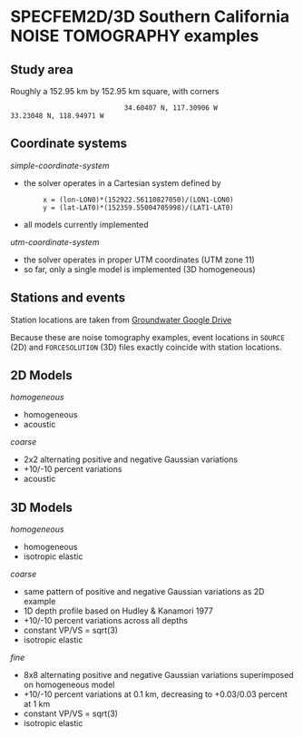 SPECFEM2D/3D Southern California NOISE TOMOGRAPHY examples
==========================================================


Study area
----------

Roughly a 152.95 km by 152.95 km square, with corners

                                34.60407 N, 117.30906 W
    33.23048 N, 118.94971 W



Coordinate systems
------------------

*simple-coordinate-system*

- the solver operates in a Cartesian system defined by
```
        x = (lon-LON0)*(152922.56110827050)/(LON1-LON0)
        y = (lat-LAT0)*(152359.55004705998)/(LAT1-LAT0)
```

- all models currently implemented


*utm-coordinate-system*

- the solver operates in proper UTM coordinates (UTM zone 11)
- so far, only a single model is implemented (3D homogeneous)


Stations and events
-------------------

Station locations are taken from [Groundwater Google Drive](https://drive.google.com/file/d/13H8faW8N4OlIfpxK8yCxqXXcAZ2mNJZo/view?usp=sharing)

Because these are noise tomography examples, event locations in `SOURCE` (2D) and `FORCESOLUTION` (3D) files exactly coincide with station locations.


2D Models
---------

*homogeneous*
- homogeneous
- acoustic


*coarse*
 - 2x2 alternating positive and negative Gaussian variations
 - +10/-10 percent variations
 - acoustic



3D Models
---------

*homogeneous*
- homogeneous
- isotropic elastic


*coarse* 
- same pattern of positive and negative Gaussian variations as 2D example 
- 1D depth profile based on Hudley & Kanamori 1977
- +10/-10 percent variations across all depths
- constant VP/VS = sqrt(3)
- isotropic elastic


*fine*
- 8x8 alternating positive and negative Gaussian variations superimposed on homogeneous model
- +10/-10 percent variations at 0.1 km, decreasing to +0.03/0.03 percent at 1 km
- constant VP/VS = sqrt(3)
- isotropic elastic
